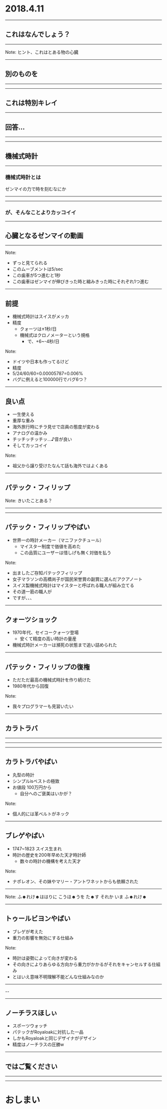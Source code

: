 
# 2018.4.11

---

## これはなんでしょう？

---

<!-- .slide: data-background-image="img/cap00300.jpg" data-background-size="100%" -->

Note:
ヒント、これはとある物の心臓

---

## 別のものを

---

<!-- .slide: data-background-image="img/MG_7930.jpg" data-background-size="100%" -->

---

<!-- .slide: data-background-image="img/MG_7930.jpg" data-background-size="100%" -->
<!-- .slide: style="background-color:rgba(0,0,0,0.5); " -->

## これは特別キレイ

---

## 回答...

---

<!-- .slide: data-background-image="img/ノーチラススケルトン.jpg" data-background-size="100%" -->

---

<!-- .slide: data-background-image="img/ノーチラススケルトン.jpg" data-background-size="100%" -->
<!-- .slide: style="background-color:rgba(0,0,0,0.5); " -->

## 機械式時計

---

<!-- .slide: data-background-image="img/ノーチラススケルトン.jpg" data-background-size="100%" -->
<!-- .slide: style="background-color:rgba(0,0,0,0.5); " -->

### 機械式時計とは

ゼンマイの力で時を刻むなにか

---

<!-- .slide: data-background-image="img/ノーチラススケルトン.jpg" data-background-size="100%" -->

---

<!-- .slide: data-background-image="img/ノーチラススケルトン.jpg" data-background-size="100%" -->
<!-- .slide: style="background-color:rgba(0,0,0,0.5); " -->

### が、そんなことよりカッコイイ

---

## 心臓となるゼンマイの動画

---

<!-- .slide: data-background-video="img/hoge.mp4" data-background-video-loop="true" data-background-video-muted -->

Note:
- ずっと見てられる
- このムーブメントは5/sec
- この歯車が5つ進むと1秒
- この歯車はゼンマイが伸びきった時と縮みきった時にそれぞれ1つ進む

---

## 前提

- 機械式時計はスイスがメッカ
- 精度
    - クォーツは±1秒/日
    - 機械式はクロノメーターという規格
        - で、+6~-4秒/日 <!-- .element: class="fragment" -->

Note:
- ドイツや日本も作ってるけど
- 精度
- 5/24/60/60=0.00005787=0.006%
- バグに例えると100000行でバグ6つ？

---

## 良い点

- 一生使える
- 重厚な重み
- 海外旅行時にチラ見せで店員の態度が変わる
- アナログの温かみ
- チッチッチッチッ...♪音が良い
- そしてカッコイイ

Note:
- 祖父から譲り受けたなんて話も海外ではよくある


---

## パテック・フィリップ

Note:
きいたことある？

---

<!-- .slide: data-background-image="img/パテックフィリップ.jpg" data-background-size="100%" -->

---

<!-- .slide: data-background-image="img/パテックフィリップ.jpg" data-background-size="100%" -->
<!-- .slide: style="background-color:rgba(0,0,0,0.5); " -->

## パテック・フィリップやばい

- 世界一の時計メーカー（マニファクチュール）
    - マイスター制度で価値を高めた <!-- .element: class="fragment" data-fragment-index="1" -->
    - この品質にユーザーは惜しげも無く対価を払う <!-- .element: class="fragment" data-fragment-index="1" -->

Note:
- 出ましたご存知パテックフィリップ
- 女子マラソンの高橋尚子が国民栄誉賞の副賞に選んだアクアノート
- スイス製機械式時計はマイスターと呼ばれる職人が組み立てる
- その道一筋の職人が
- ですが、、、

---

<!-- .slide: data-background-image="img/CITIZEN1970.jpg" data-background-size="100%" -->
<!-- .slide: style="background-color:rgba(0,0,0,0.5); " -->

## クォーツショック

- 1970年代、セイコークォーツ登場
    - 安くて精度の高い時計の量産
- 機械式時計メーカーは瀕死の状態まで追い詰められた

---

<!-- .slide: data-background-image="img/パテックフィリップ.jpg" data-background-size="100%" -->
<!-- .slide: style="background-color:rgba(0,0,0,0.5); " -->

## パテック・フィリップの復権

- ただただ最高の機械式時計を作り続けた
- 1980年代から回復

Note:
- 我々プログラマーも見習いたい

---

## カラトラバ

---

<!-- .slide: data-background-image="img/カラトラバ2.jpg" data-background-size="100%" -->

---

<!-- .slide: data-background-image="img/カラトラバ1.jpg" data-background-size="100%" -->

---

<!-- .slide: data-background-image="img/カラトラバ1.jpg" data-background-size="100%" -->
<!-- .slide: style="background-color:rgba(0,0,0,0.5); " -->

## カラトラバやばい

- 丸型の時計
- シンプルisベストの極致
- お値段 100万円から
    - 自分へのご褒美はいかが？

Note:
- 個人的には革ベルトがネック

---

<!-- .slide: data-background-image="img/Abraham_Louis_Breguet.jpg" data-background-size="30%" data-background-position="right bottom" -->
<!-- .slide: style="background-color:rgba(0,0,0,0.5); " -->

## ブレゲやばい

- 1747~1823 スイス生まれ
- 時計の歴史を200年早めた天才時計師
    - 数々の時計の機構を考えた天才

Note:
- ナポレオン、その妹やマリー・アントワネットからも依頼された

---

<!-- .slide: data-background-image="img/ブレゲクラシックトゥールビヨン5317.jpg" data-background-size="100%" -->

Note:
ふ☻れけ☻ははりに こうほ☻うを
 た☻す それか いま ふ☻れけ☻
 
---

<!-- .slide: data-background-image="img/ブレゲクラシックトゥールビヨン5317.jpg" data-background-size="100%" -->
<!-- .slide: style="background-color:rgba(0,0,0,0.5); " -->

## トゥールビヨンやばい

- ブレゲが考えた
- 重力の影響を無効にする仕組み

Note:
- 時計は姿勢によって向きが変わる
- その向きによりあらゆる方向から重力がかかるがそれをキャンセルする仕組み
- とはいえ意味不明理解不能どんな仕組みなのか

---

<!-- .slide: data-background-image="img/ノーチラス.jpg" data-background-size="100%" -->

--

<!-- .slide: data-background-image="img/ap-royaloak-et-1.jpg" data-background-size="100%" -->

---

<!-- .slide: data-background-image="img/ノーチラス.jpg" data-background-size="100%" -->
<!-- .slide: style="background-color:rgba(0,0,0,0.5); " -->

## ノーチラスほしぃ

- スポーツウォッチ
- パテックがRoyaloakに対抗した一品
- しかもRoyaloakと同じデザイナがデザイン
- 精度はノーチラスの圧勝w <!-- .element: class="fragment" data-fragment-index="1" -->

---

## ではご覧ください

---

<!-- .slide: data-background-video="img/hoge.mp4" data-background-video-loop="true" data-background-video-muted -->

---

# おしまい

